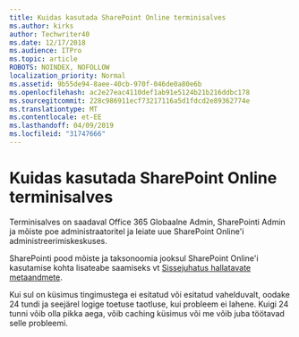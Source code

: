 ```yaml
---
title: Kuidas kasutada SharePoint Online terminisalves
ms.author: kirks
author: Techwriter40
ms.date: 12/17/2018
ms.audience: ITPro
ms.topic: article
ROBOTS: NOINDEX, NOFOLLOW
localization_priority: Normal
ms.assetid: 9b55de94-8aee-40cb-970f-046de0a80e6b
ms.openlocfilehash: ac2e27eac4110def1ab91e5124b21b216ddbc178
ms.sourcegitcommit: 228c986911ecf73217116a5d1fdcd2e89362774e
ms.translationtype: MT
ms.contentlocale: et-EE
ms.lasthandoff: 04/09/2019
ms.locfileid: "31747666"
---
```

# <a name="how-to-use-the-sharepoint-online-term-store"></a>Kuidas kasutada SharePoint Online terminisalves

Terminisalves on saadaval Office 365 Globaalne Admin, SharePointi Admin ja mõiste poe administraatoritel ja leiate uue SharePoint Online'i administreerimiskeskuses. 
  
SharePointi pood mõiste ja taksonoomia jooksul SharePoint Online'i kasutamise kohta lisateabe saamiseks vt [Sissejuhatus hallatavate metaandmete](https://go.microsoft.com/fwlink/?linkid=2044674&amp;clcid=0x409).
  
Kui sul on küsimus tingimustega ei esitatud või esitatud vahelduvalt, oodake 24 tundi ja seejärel logige toetuse taotluse, kui probleem ei lahene. Kuigi 24 tunni võib olla pikka aega, võib caching küsimus või me võib juba töötavad selle probleemi.
  

